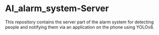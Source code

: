 # AI_alarm_system-Server
This repository contains the server part of the alarm system for detecting people and notifying them via an application on the phone using YOLOv8.
